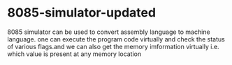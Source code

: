 # 8085-simulator-updated
8085 simulator can be used to convert assembly language to machine language. one can execute the program code virtually and check the status of various flags.and we can also get the memory imformation virtually i.e. which value is present at any memory location
